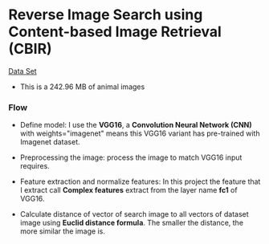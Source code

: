 # Reverse Image Search using Content-based Image Retrieval (CBIR)

[Data Set](https://www.kaggle.com/datasets/theaayushbajaj/cbir-dataset)

-  This is a 242.96 MB of animal images

### Flow

-  Define model: I use the **VGG16**, a **Convolution Neural Network (CNN)** with weights="imagenet" means this VGG16 variant has pre-trained with Imagenet dataset.

-  Preprocessing the image: process the image to match VGG16 input requires.

-  Feature extraction and normalize features: In this project the feature that I extract call **Complex features** extract from the layer name **fc1** of VGG16.

-  Calculate distance of vector of search image to all vectors of dataset image using **Euclid distance formula**. The smaller the distance, the more similar the image is.
